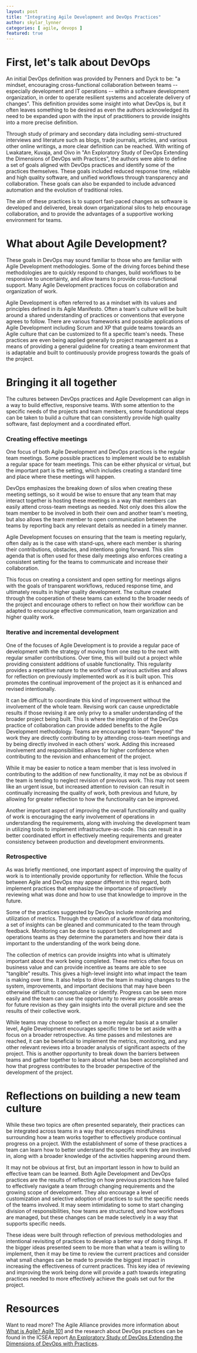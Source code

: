 ```yaml
---
layout: post
title: "Integrating Agile Development and DevOps Practices"
author: skylar_lynner
categories: [ agile, devops ]
featured: true
---
```


# First, let's talk about DevOps

An initial DevOps definition was provided by Penners and Dyck
to be: "a mindset, encouraging cross-functional collaboration between
teams -- especially development and IT operations -- within a software
development organization, in order to operate resilient systems
and accelerate delivery of changes". This definition provides some
insight into what DevOps is, but it often leaves something to be
desired as even the authors acknowledged its need to be expanded upon
with the input of practitioners to provide insights into a more precise
definition.

Through study of primary and secondary data including semi-structured
interviews and literature such as blogs, trade journals, articles, and
various other online writings, a more clear definition can be reached.
With writing of Lwakatare, Kuvaja, and Oivo in "An Exploratory Study of
DevOps Extending the Dimensions of DevOps with Practices", the authors
were able to define a set of goals aligned with DevOps practices and
identify some of the practices themselves. These goals included reduced
response time, reliable and high quality software, and unified workflows
through transparency and collaboration. These goals can also be expanded
to include advanced automation and the evolution of traditional roles.

The aim of these practices is to support fast-paced changes as software
is developed and delivered, break down organizational silos to help
encourage collaboration, and to provide the advantages of a supportive
working environment for teams.

# What about Agile Development?

These goals in DevOps may sound familiar to those who are familiar with
Agile Development methodologies. Some of the driving forces behind these
methodologies are to quickly respond to changes, build workflows to be
responsive to uncertainty, and allow teams to provide cross-functional
support. Many Agile Development practices focus on collaboration and
organization of work.

Agile Development is often referred to as a mindset with its values
and principles defined in its Agile Manifesto. Often a team's culture
will be built around a shared understanding of practices or conventions
that everyone agrees to follow. There are various frameworks and
possible applications of Agile Development including Scrum and XP that
guide teams towards an Agile culture that can be customized to fit a
specific team's needs. These practices are even being applied generally
to project management as a means of providing a general guideline for
creating a team environment that is adaptable and built to continuously
provide progress towards the goals of the project.

# Bringing it all together

The cultures between DevOps practices and Agile Development can align
in a way to build effective, responsive teams. With some attention to
the specific needs of the projects and team members, some foundational
steps can be taken to build a culture that can consistently provide
high quality software, fast deployment and a coordinated effort.

### Creating effective meetings

One focus of both Agile Development and DevOps practices is the regular
team meetings. Some possible practices to implement would be to
establish a regular space for team meetings. This can be either physical
or virtual, but the important part is the setting, which includes
creating a standard time and place where these meetings will happen.

DevOps emphasizes the breaking down of silos when creating these meeting
settings, so it would be wise to ensure that any team that may interact
together is hosting these meetings in a way that members can easily
attend cross-team meetings as needed. Not only does this allow the team
member to be involved in both their own and another team's meeting, but
also allows the team member to open communication between the teams by
reporting back any relevant details as needed in a timely manner.

Agile Development focuses on ensuring that the team is meeting regularly,
often daily as is the case with stand-ups, where each member is sharing
their contributions, obstacles, and intentions going forward. This slim
agenda that is often used for these daily meetings also enforces creating
a consistent setting for the teams to communicate and increase their
collaboration.

This focus on creating a consistent and open setting for meetings aligns
with the goals of transparent workflows, reduced response time, and
ultimately results in higher quality development. The culture created
through the cooperation of these teams can extend to the broader needs
of the project and encourage others to reflect on how their workflow
can be adapted to encourage effective communication, team organization
and higher quality work.

### Iterative and incremental development

One of the focuses of Agile Development is to provide a regular pace
of development with the strategy of moving from one step to the next
with regular smaller contributions. Over time, this will build out
a project while providing consistent additions of usable functionality.
This regularity provides a repetitive nature to the workflow of
various activities and allows for reflection on previously implemented
work as it is built upon. This promotes the continual improvement of
the project as it is enhanced and revised intentionally.

It can be difficult to coordinate this kind of improvement without
the involvement of the whole team. Revising work can cause unpredictable
results if those revising it are only privy to a smaller understanding
of the broader project being built. This is where the integration of
the DevOps practice of collaboration can provide added benefits to the
Agile Development methodology. Teams are encouraged to learn "beyond"
the work they are directly contributing to by attending cross-team
meetings and by being directly involved in each others' work. Adding this
increased involvement and responsibilities allows for higher confidence
when contributing to the revision and enhancement of the project.

While it may be easier to notice a team member that is less involved
in contributing to the addition of new functionality, it may not be
as obvious if the team is tending to neglect revision of previous work.
This may not seem like an urgent issue, but increased attention to
revision can result in continually increasing the quality of work,
both previous and future, by allowing for greater reflection to how
the functionality can be improved.

Another important aspect of improving the overall functionality and
quality of work is encouraging the early involvement of operations in
understanding the requirements, along with involving the development
team in utilizing tools to implement infrastructure-as-code. This can
result in a better coordinated effort in effectively meeting
requirements and greater consistency between production and development
environments.

### Retrospective

As was briefly mentioned, one important aspect of improving the quality
of work is to intentionally provide opportunity for reflection. While
the focus between Agile and DevOps may appear different in this regard,
both implement practices that emphasize the importance of proactively
reviewing what was done and how to use that knowledge to improve in
the future.

Some of the practices suggested by DevOps include monitoring and
utilization of metrics. Through the creation of a workflow of data
monitoring, a set of insights can be gleaned and communicated to
the team through feedback. Monitoring can be done to support both
development and operations teams as they determine the parameters
and how their data is important to the understanding of the work
being done.

The collection of metrics can provide insights into what is
ultimately important about the work being completed. These metrics
often focus on business value and can provide incentive as teams
are able to see "tangible" results. This gives a high-level insight
into what impact the team is making over time. It also helps to
drive the team in making changes to the system, improvements, and
important decisions that may have been otherwise difficult to
conceptualize or identify. Progress can be seen more easily and
the team can use the opportunity to review any possible areas for
future revision as they gain insights into the overall picture and
see the results of their collective work.

While teams may choose to reflect on a more regular basis at a
smaller level, Agile Development encourages specific time to be set
aside with a focus on a broader retrospective. As time passes and
milestones are reached, it can be beneficial to implement the
metrics, monitoring, and any other relevant reviews into a broader
analysis of significant aspects of the project. This is another
opportunity to break down the barriers between teams and gather
together to learn about what has been accomplished and how that
progress contributes to the broader perspective of the development
of the project.

# Reflections on building a new team culture

While these two topics are often presented separately, their practices
can be integrated across teams in a way that encourages mindfulness
surrounding how a team works together to effectively produce continual
progress on a project. With the establishment of some of these practices
a team can learn how to better understand the specific work they are
involved in, along with a broader knowledge of the activities happening
around them.

It may not be obvious at first, but an important lesson in how to build
an effective team can be learned. Both Agile Development and DevOps
practices are the results of reflecting on how previous practices have
failed to effectively navigate a team through changing requirements and
the growing scope of development. They also encourage a level of
customization and selective adoption of practices to suit the specific
needs of the teams involved. It may seem intimidating to some to start
changing division of responsibilities, how teams are structured, and
how workflows are managed, but these changes can be made selectively
in a way that supports specific needs.

These ideas were built through reflection of previous methodologies
and intentional revisiting of practices to develop a better way of
doing things. If the bigger ideas presented seem to be more than
what a team is willing to implement, then it may be time to review
the current practices and consider what small changes can be made to
provide the biggest impact in increasing the effectiveness of current
practices. This key idea of reviewing and improving the work being done
will provide a path towards integrating practices needed to more
effectively achieve the goals set out for the project.

# Resources

Want to read more? The Agile Alliance provides more information about
[What is Agile? Agile 101](https://www.agilealliance.org/agile101/)
and the research about DevOps practices can be found in the ICSEA report
[An Exploratory Study of DevOps Extending the Dimensions of DevOps with Practices](https://www.researchgate.net/profile/Luigi-Lavazza/publication/307576316_ICSEA_2016_The_Eleventh_International_Conference_on_Software_Engineering_Advances/links/57c9a36a08ae3ac722af8728/ICSEA-2016-The-Eleventh-International-Conference-on-Software-Engineering-Advances.pdf#page=105).
